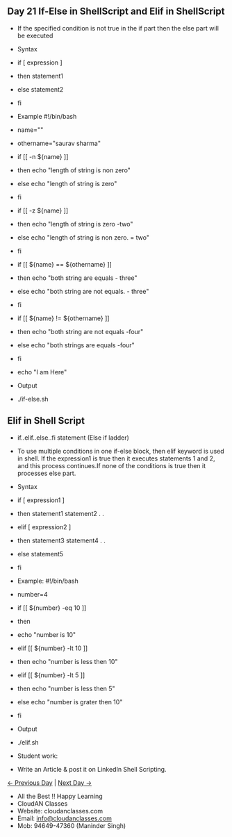 ## Day 21 If-Else in ShellScript and Elif in ShellScript

  - If the specified condition is not true in the if part then the else part will be executed
  - Syntax
  - if [ expression ]
  - then
   statement1
  - else
   statement2
  - fi
  - Example
#!/bin/bash
  - name=""
  - othername="saurav sharma"

  - if [[ -n ${name} ]]
  - then
    echo "length of string is non zero"
  - else
    echo "length of string is zero"
  - fi

  - if [[ -z ${name} ]]
  - then
    echo "length of string is zero -two"
  - else
    echo "length of string is non zero. = two"
  - fi

  - if [[ ${name} == ${othername} ]]
  - then
    echo "both string are equals - three"
  - else
    echo "both string are not equals. - three"
  - fi

  - if [[ ${name} != ${othername} ]]
  - then
    echo "both string are not equals -four"
  - else
    echo "both strings are equals -four"
  - fi

  - echo "I am Here"

  - Output
  - ./if-else.sh

## Elif in Shell Script

  - if..elif..else..fi statement (Else if ladder)
  - To use multiple conditions in one if-else block, then elif keyword is used in shell. If the expression1 is true then it executes statements 1 and 2, and this process continues.If none of the conditions is true then it processes else part.

  - Syntax
  - if [ expression1 ]
  - then
   statement1
   statement2
   .
   .
  - elif [ expression2 ]
  - then
   statement3
   statement4
   .
   .
  - else
   statement5
  - fi

  - Example:
#!/bin/bash
  - number=4

  - if [[ ${number} -eq 10 ]]
  - then
  -   echo "number is 10"
  - elif [[ ${number} -lt 10 ]]
  - then
  echo "number is less then 10"
  - elif [[ ${number} -lt 5 ]]
  - then
  echo "number is less then 5"
  - else
  echo "number is grater then 10"
  - fi
  - Output
  - ./elif.sh


  - Student work:
  - Write an Article & post it on LinkedIn Shell Scripting.

 [← Previous Day](../Day20/README.md) | [Next Day →](../Day21/README.md)


 - All the Best !! Happy Learning
 - CloudAN Classes
 - Website: cloudanclasses.com
 - Email: info@cloudanclasses.com
 - Mob: 94649-47360 (Maninder Singh)
